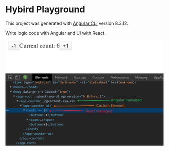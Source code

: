 # Hybird Playground

This project was generated with [Angular CLI](https://github.com/angular/angular-cli) version 8.3.12.

Write logic code with Angular and UI with React.

![DOM tree of this experiment](./dom.png)
